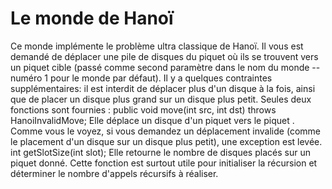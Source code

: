 # Le monde de Hanoï #
Ce monde implémente le problème ultra classique de Hanoï. Il vous est
demandé
de déplacer une pile de disques du piquet où ils se trouvent vers un piquet
cible (passé comme second paramètre dans le nom du monde -- numéro 1 pour le
monde par défaut). Il y a quelques contraintes supplémentaires: il est
interdit
de déplacer plus d'un disque à la fois, ainsi que de placer un disque plus
grand sur un disque plus petit. Seules deux fonctions sont fournies :     public void move(int src, int dst) throws HanoiInvalidMove;
Elle déplace un disque d'un piquet vers le piquet . Comme vous le voyez, si vous demandez un déplacement
invalide (comme le placement d'un disque sur un disque plus petit), une
exception est levée.     int getSlotSize(int slot);
Elle retourne le nombre de disques placés sur un piquet donné. Cette
fonction
est surtout utile pour initialiser la récursion et déterminer le nombre
d'appels récursifs à réaliser.

